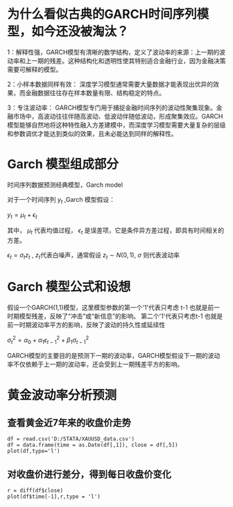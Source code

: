 # 为什么看似古典的GARCH时间序列模型，如今还没被淘汰？

1：解释性强，GARCH模型有清晰的数学结构，定义了波动率的来源：上一期的波动率和上一期的残差。这种结构化和透明性使其特别适合金融行业，因为金融决策需要可解释的模型。

2：小样本数据同样有效： 深度学习模型通常需要大量数据才能表现出优异的效果，而金融数据往往存在样本数量有限、结构稳定的特点。

3：专注波动率： GARCH模型专门用于捕捉金融时间序列的波动性聚集现象。金融市场中，高波动往往伴随高波动、低波动伴随低波动，形成聚集效应。GARCH模型能够自然地将这种特性融入方差建模中，而深度学习模型需要大量复杂的层级和参数调优才能达到类似的效果，且未必能达到同样的解释性。


# Garch 模型组成部分

时间序列数据预测经典模型，Garch model

对于一个时间序列 $y_t$ ,Garch 模型假设：

$y_t = \mu_t + \epsilon_t$

其中， $\mu_t$ 代表均值过程， $\epsilon_t$  是误差项，它是条件异方差过程，即具有时间相关的方差。

$\epsilon_t = \sigma_t z_t$ , $z_t$代表白噪声，通常假设 $z_t$ $\sim$  $N(0,1)$, $\sigma$ 则代表波动率

# Garch 模型公式和设想

假设一个GARCH(1,1)模型，这里模型参数的第一个'1'代表只考虑 t-1 也就是前一时期模型残差，反映了“冲击”或“新信息”的影响。 第二个'1'代表只考虑t-1 也就是前一时期波动率平方的影响，反映了波动的持久性或延续性

$\sigma^2_t = \alpha_0 + \alpha_1 \epsilon^2_{t-1} + \beta_1 \sigma^2_{t-1}$


GARCH模型的主要目的是预测下一期的波动率，GARCH模型假设下一期的波动率不仅依赖于上一期的波动率，还会受到上一期残差平方的影响。

# 黄金波动率分析预测

## 查看黄金近7年来的收盘价走势

```
df = read.csv('D:/STATA/XAUUSD_data.csv')
df = data.frame(time = as.Date(df[,1]), close = df[,5])
plot(df,type='l')
```



## 对收盘价进行差分，得到每日收盘价变化

```
r = diff(df$close)
plot(df$time[-1],r,type = 'l')
```

